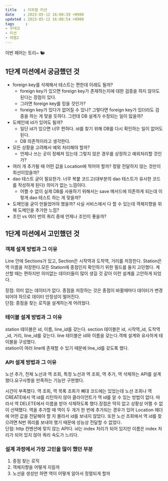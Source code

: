 ```yaml
---
title   : 지하철 미션
date    : 2023-05-12 16:00:39 +0900
updated : 2023-05-12 16:00:54 +0900
tags     : 
- 우테코
- 미션
- 레벨2
---
```


이번 페어는 토리~ 🐿️

## 1단계 미션에서 궁금했던 것
- foreign key를 삭제해서 테스트는 편한데 이래도 될까?
	- foreign key가 있으면 foreign key가 존재하는지에 대한 검증을 하지 않아도 된다는 장점이 있다.
	- 그러면 foreign key를 믿을 것인가?
	- foreign key가 있다가 없어질 수 있나? 그렇다면 foreign key가 있더라도 검증을 하는 게 맞을 듯하다. 그런데 DB 설계가 수정되는 일이 많을까?
- 도메인에 id가 있어도 될까?
	- 일단 id가 있으면 너무 편하다. id를 찾기 위해 DB를 다시 확인하는 일이 없어도 된다.
	- DB 의존적이라고 생각한다.
- 모든 상황을 고려해서 예외 처리해야 할까?
	- 언제나 쓰는 곳이 정해져 있는데 그렇지 않은 경우를 상정하고 예외처리할 것인가?
- 여러 개 추가될 때 어떤 값을 Location에 적어야 할까? 정말 전달하지 않는 것만이 최선이었을까?
- dao 테스트 굳이 필요한가. 너무 복붙 코드고(대부분의 dao 테스트가 유사한 코드를 작성하게 된다) 의미가 없는 느낌이다.
	- 어쩔 수 없이 실제 DB를 사용하기 위해서는 save 메서드에 의존하게 되는데 이렇게 dao 테스트 하는 게 맞을까?
- 도메인을 굳이 만들었어야 했을까? 사실 서비스에서 다 할 수 있는데 객체지향을 위해 도메인을 추가한 느낌?
- 조인 vs 여러 번의 쿼리 중에 언제나 조인이 좋을까?


## 1단계 미션에서 고민했던 것

### 객체 설계 방법과 그 이유
Line 안에 Sections가 있고, Section은 시작역과 도착역, 거리를 저장한다. Station은 역 이름을 저장한다.모든 Station에 종점인지 확인하기 위한 필드를 둘지 고민했다. 계산할 때는 편하지만 의미없는 데이터들이 많이 생길 것 같아 이런 설계를 고안하게 되었다.  

장점: 의미 없는 데이터가 없다. 종점을 저장하는 것은 종점이 바뀔때마다 데이터가 변경되어야 하므로 데이터 안정성이 떨어진다.  
단점: 종점을 찾는 로직을 설계하는게 어려웠다.

### 테이블 설계 방법과 그 이유  
station 테이블은 id, 이름, line_id를 갖는다. section 테이블은 id, 시작역_id, 도착역_id, 거리, line_id를 갖는다. line 테이블은 id와 이름을 갖는다.객체 설계와 유사하게 테이블을 구성했다.  
station이 여러 line에 존재할 수 있기 때문에 line_id를 갖도록 했다.

### API 설계 방법과 그 이유  
노선 추가, 전체 노선과 역 조회, 특정 노선과 역 조회, 역 추가, 역 삭제하는 API를 설계했다.요구사항을 만족하는 기능만 구현했다.  

시간이 부족했다. 역 조회, 역 목록 조회가 뼈대 코드에는 있었는데 노선 조회나 역 CREATE에서 역 id를 리턴하지 않아 클라이언트가 역 id를 알 수 있는 방법이 없다. 따라서 역 DELETE에서 이름을 받아 삭제하도록 했다.장점은 딱히 없고 상황상 어쩔 수 없이 선택했다. 
역을 추가할 때 역이 두 개가 한 번에 추가되는 경우가 있어 Location 헤더에 어떤 값을 전달해야 할 지 몰라서 id를 보내지 않았다. 또한 노선 조회에서 역 id를 찾으려면 N번 쿼리를 보내야 했기 때문에 성능상 전달할 수 없었다.  
단점: http 컨벤션에 맞지 않는 API다. id는 index 처리가 되어 있지만 이름은 index 처리가 되어 있지 않아 쿼리 속도가 느리다.

### 설계 과정에서 가장 고민을 많이 했던 부분  
1. 종점 찾는 로직  
2. 객체지향을 어떻게 지킬까  
3. 노선을 생성만 하면 역이 어떻게 알아서 정렬되게 할까
